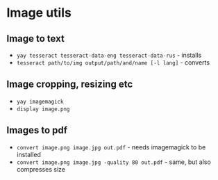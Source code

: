 # Image utils

## Image to text
- `yay tesseract tesseract-data-eng tesseract-data-rus` - installs
- `tesseract path/to/img output/path/and/name [-l lang]` - converts

## Image cropping, resizing etc
- `yay imagemagick`
- `display image.png`

## Images to pdf
- `convert image.png image.jpg out.pdf` - needs imagemagick to be installed
- `convert image.png image.jpg -quality 80 out.pdf` - same, but also compresses size
